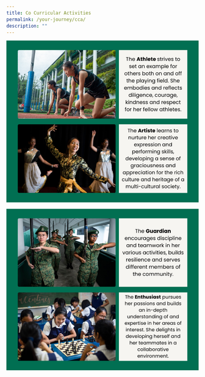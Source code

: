 ```yaml
---
title: Co Curricular Activities
permalink: /your-journey/cca/
description: ""
---
```

![](/images/co%20curricular%20activities1.png)

![](/images/co%20curricular%20activities2.png)